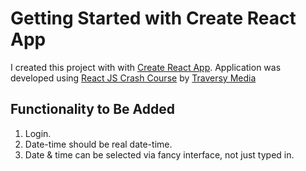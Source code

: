 # Getting Started with Create React App

I created this project with with [Create React App](https://github.com/facebook/create-react-app).
Application was developed using [React JS Crash Course](https://www.youtube.com/watch?v=w7ejDZ8SWv8) by [Traversy Media](https://www.youtube.com/channel/UC29ju8bIPH5as8OGnQzwJyA)

## Functionality to Be Added
1. Login.
2. Date-time should be real date-time.
3. Date & time can be selected via fancy interface, not just typed in.